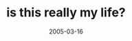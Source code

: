 ---
layout: base.njk
title : 'is this really my life?' 
view_title : 'is this really my life?' 
year : '2005' 
date : '2005-03-16' 
img_file : '/drawing/isthisreallymylife.png' 
html_file : 'isthisreallymylife' 
next_html : 'whatmakesyousogood.html' 
year_order : '40' 
permalink : "title/{{html_file}}.html"
---